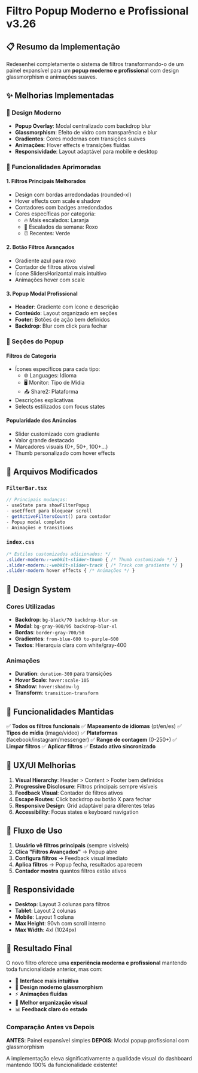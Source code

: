 # Filtro Popup Moderno e Profissional v3.26

## 📋 Resumo da Implementação

Redesenhei completamente o sistema de filtros transformando-o de um painel expansível para um **popup moderno e profissional** com design glassmorphism e animações suaves.

## ✨ Melhorias Implementadas

### 🎨 Design Moderno
- **Popup Overlay**: Modal centralizado com backdrop blur
- **Glassmorphism**: Efeito de vidro com transparência e blur
- **Gradientes**: Cores modernas com transições suaves
- **Animações**: Hover effects e transições fluídas
- **Responsividade**: Layout adaptável para mobile e desktop

### 🔧 Funcionalidades Aprimoradas

#### 1. **Filtros Principais Melhorados**
- Design com bordas arredondadas (rounded-xl)
- Hover effects com scale e shadow
- Contadores com badges arredondados
- Cores específicas por categoria:
  - 🔥 Mais escalados: Laranja
  - 📅 Escalados da semana: Roxo
  - ⏰ Recentes: Verde

#### 2. **Botão Filtros Avançados**
- Gradiente azul para roxo
- Contador de filtros ativos visível
- Ícone SlidersHorizontal mais intuitivo
- Animações hover com scale

#### 3. **Popup Modal Profissional**
- **Header**: Gradiente com ícone e descrição
- **Conteúdo**: Layout organizado em seções
- **Footer**: Botões de ação bem definidos
- **Backdrop**: Blur com click para fechar

### 🎯 Seções do Popup

#### **Filtros de Categoria**
- Ícones específicos para cada tipo:
  - 🌐 Languages: Idioma
  - 🖥️ Monitor: Tipo de Mídia  
  - 📤 Share2: Plataforma
- Descrições explicativas
- Selects estilizados com focus states

#### **Popularidade dos Anúncios**
- Slider customizado com gradiente
- Valor grande destacado
- Marcadores visuais (0+, 50+, 100+...)
- Thumb personalizado com hover effects

## 🔧 Arquivos Modificados

### `FilterBar.tsx`
```typescript
// Principais mudanças:
- useState para showFilterPopup
- useEffect para bloquear scroll
- getActiveFiltersCount() para contador
- Popup modal completo
- Animações e transitions
```

### `index.css`
```css
/* Estilos customizados adicionados: */
.slider-modern::-webkit-slider-thumb { /* Thumb customizado */ }
.slider-modern::-webkit-slider-track { /* Track com gradiente */ }
.slider-modern hover effects { /* Animações */ }
```

## 🎨 Design System

### **Cores Utilizadas**
- **Backdrop**: `bg-black/70 backdrop-blur-sm`
- **Modal**: `bg-gray-900/95 backdrop-blur-xl`
- **Bordas**: `border-gray-700/50`
- **Gradientes**: `from-blue-600 to-purple-600`
- **Textos**: Hierarquia clara com white/gray-400

### **Animações**
- **Duration**: `duration-300` para transições
- **Hover Scale**: `hover:scale-105`
- **Shadow**: `hover:shadow-lg`
- **Transform**: `transition-transform`

## 🚀 Funcionalidades Mantidas

✅ **Todos os filtros funcionais**
✅ **Mapeamento de idiomas** (pt/en/es)
✅ **Tipos de mídia** (image/video)
✅ **Plataformas** (facebook/instagram/messenger)
✅ **Range de contagem** (0-250+)
✅ **Limpar filtros**
✅ **Aplicar filtros**
✅ **Estado ativo sincronizado**

## 🎯 UX/UI Melhorias

1. **Visual Hierarchy**: Header > Content > Footer bem definidos
2. **Progressive Disclosure**: Filtros principais sempre visíveis
3. **Feedback Visual**: Contador de filtros ativos
4. **Escape Routes**: Click backdrop ou botão X para fechar
5. **Responsive Design**: Grid adaptável para diferentes telas
6. **Accessibility**: Focus states e keyboard navigation

## 🔄 Fluxo de Uso

1. **Usuário vê filtros principais** (sempre visíveis)
2. **Clica "Filtros Avançados"** → Popup abre
3. **Configura filtros** → Feedback visual imediato
4. **Aplica filtros** → Popup fecha, resultados aparecem
5. **Contador mostra** quantos filtros estão ativos

## 📱 Responsividade

- **Desktop**: Layout 3 colunas para filtros
- **Tablet**: Layout 2 colunas  
- **Mobile**: Layout 1 coluna
- **Max Height**: 90vh com scroll interno
- **Max Width**: 4xl (1024px)

## 🎉 Resultado Final

O novo filtro oferece uma **experiência moderna e profissional** mantendo toda funcionalidade anterior, mas com:

- 📱 **Interface mais intuitiva**
- 🎨 **Design moderno glassmorphism**  
- ⚡ **Animações fluídas**
- 🔧 **Melhor organização visual**
- 📊 **Feedback claro do estado**

### Comparação Antes vs Depois

**ANTES**: Painel expansível simples
**DEPOIS**: Modal popup profissional com glassmorphism

A implementação eleva significativamente a qualidade visual do dashboard mantendo 100% da funcionalidade existente! 